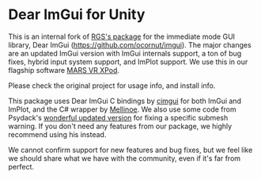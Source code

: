 # Dear ImGui for Unity

This is an internal fork of [RGS's package](https://github.com/realgamessoftware/dear-imgui-unity) for the immediate mode GUI library, Dear ImGui (https://github.com/ocornut/imgui).
The major changes are an updated ImGui version with ImGui internals support, a ton of bug fixes, hybrid input system support, and ImPlot support.
We use this in our flagship software [MARS VR XPod](https://marsvrlab.com/mars-vr-xpod/). 

Please check the original project for usage info, and install info.

This package uses Dear ImGui C bindings by [cimgui](https://github.com/cimgui/cimgui) for both ImGui and ImPlot, and the C# wrapper by [Mellinoe](https://github.com/mellinoe/ImGui.NET). 
We also use some code from Psydack's [wonderful updated version](https://github.com/psydack/uimgui) for fixing a specific submesh warning. If you don't need any features from our package, we highly recommend using his instead.

We cannot confirm support for new features and bug fixes, but we feel like we should share what we have with the community, even if it's far from perfect.
